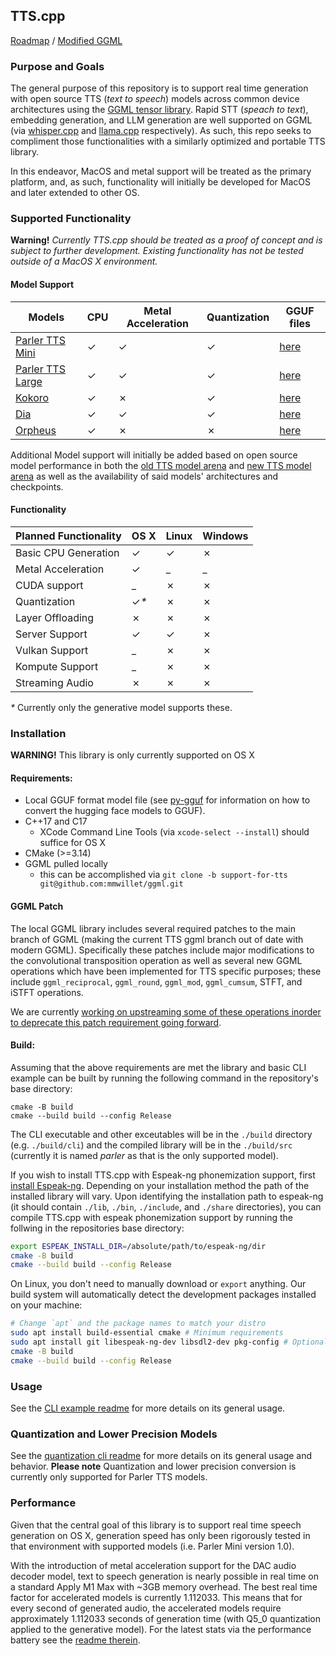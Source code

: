 ## TTS.cpp

[Roadmap](https://github.com/users/mmwillet/projects/1) / [Modified GGML](https://github.com/mmwillet/ggml/tree/support-for-tts)

### Purpose and Goals

The general purpose of this repository is to support real time generation with open source TTS (_text to speech_) models across common device architectures using the [GGML tensor library](https://github.com/ggerganov/ggml). Rapid STT (_speach to text_), embedding generation, and LLM generation are well supported on GGML (via [whisper.cpp](https://github.com/ggerganov/whisper.cpp) and [llama.cpp](https://github.com/ggerganov/llama.cpp) respectively). As such, this repo seeks to compliment those functionalities with a similarly optimized and portable TTS library.

In this endeavor, MacOS and metal support will be treated as the primary platform, and, as such, functionality will initially be developed for MacOS and later extended to other OS.   

### Supported Functionality

**Warning!** *Currently TTS.cpp should be treated as a _proof of concept_ and is subject to further development. Existing functionality has not be tested outside of a MacOS X environment.*

#### Model Support

| Models | CPU | Metal Acceleration | Quantization | GGUF files |
|--------------------------------------------------------------------------|-------|-------|-------|--------------------------------------------------------|
| [Parler TTS Mini](https://huggingface.co/parler-tts/parler-tts-mini-v1)  |&check;|&check;|&check;|[here](https://huggingface.co/mmwillet2/Parler_TTS_GGUF)|
| [Parler TTS Large](https://huggingface.co/parler-tts/parler-tts-large-v1)|&check;|&check;|&check;|[here](https://huggingface.co/mmwillet2/Parler_TTS_GGUF)|
| [Kokoro](https://huggingface.co/hexgrad/Kokoro-82M)                      |&check;|&cross;|&check;|[here](https://huggingface.co/mmwillet2/Kokoro_GGUF)    |
| [Dia](https://github.com/nari-labs/dia)                                  |&check;|&check;|&check;|[here](https://huggingface.co/mmwillet2/Dia_GGUF)       |
| [Orpheus](https://github.com/canopyai/Orpheus-TTS)                       |&check;|&cross;|&cross;|[here](https://huggingface.co/mmwillet2/Orpheus_GGUF)       |

Additional Model support will initially be added based on open source model performance in both the [old TTS model arena](https://huggingface.co/spaces/TTS-AGI/TTS-Arena) and [new TTS model arena](https://huggingface.co/spaces/TTS-AGI/TTS-Arena-V2) as well as the availability of said models' architectures and checkpoints.

#### Functionality

| Planned Functionality | OS X       | Linux | Windows |
|-----------------------|------------|-------|---------|
| Basic CPU Generation  | &check;    |&check;| &cross; |
| Metal Acceleration    | &check;    | _     | _       |
| CUDA support          | _          |&cross;| &cross; |
| Quantization          | &check;_*_ |&cross;| &cross; |
| Layer Offloading      | &cross;    |&cross;| &cross; |
| Server Support        | &check;    |&check;| &cross; |
| Vulkan Support        | _          |&cross;| &cross; |
| Kompute Support       | _          |&cross;| &cross; |
| Streaming Audio       | &cross;    |&cross;| &cross; |

 _*_ Currently only the generative model supports these.
### Installation

**WARNING!** This library is only currently supported on OS X

#### Requirements:

* Local GGUF format model file (see [py-gguf](./py-ggufs/README.md) for information on how to convert the hugging face models to GGUF).
* C++17 and C17
  * XCode Command Line Tools (via `xcode-select --install`) should suffice for OS X
* CMake (>=3.14) 
* GGML pulled locally
  * this can be accomplished via `git clone -b support-for-tts git@github.com:mmwillet/ggml.git`

#### GGML Patch

The local GGML library includes several required patches to the main branch of GGML (making the current TTS ggml branch out of date with modern GGML). Specifically these patches include major modifications to the convolutional transposition operation as well as several new GGML operations which have been implemented for TTS specific purposes; these include `ggml_reciprocal`, `ggml_round`, `ggml_mod`, `ggml_cumsum`, STFT, and iSTFT operations.

We are currently [working on upstreaming some of these operations inorder to deprecate this patch requirement going forward](https://github.com/mmwillet/TTS.cpp/issues/66).

#### Build:

Assuming that the above requirements are met the library and basic CLI example can be built by running the following command in the repository's base directory:
```commandline
cmake -B build                                           
cmake --build build --config Release
```

The CLI executable and other exceutables will be in the `./build` directory (e.g. `./build/cli`) and the compiled library will be in the `./build/src` (currently it is named _parler_ as that is the only supported model).

If you wish to install TTS.cpp with Espeak-ng phonemization support, first [install Espeak-ng](https://github.com/espeak-ng/espeak-ng/blob/master/docs/guide.md). Depending on your installation method the path of the installed library will vary. Upon identifying the installation path to espeak-ng (it should contain `./lib`, `./bin`, `./include`, and `./share` directories), you can compile TTS.cpp with espeak phonemization support by running the follwing in the repositories base directory:

```bash
export ESPEAK_INSTALL_DIR=/absolute/path/to/espeak-ng/dir
cmake -B build
cmake --build build --config Release
```

On Linux, you don't need to manually download or `export` anything. Our build system will automatically detect the development packages installed on your machine:

```bash
# Change `apt` and the package names to match your distro
sudo apt install build-essential cmake # Minimum requirements
sudo apt install git libespeak-ng-dev libsdl2-dev pkg-config # Optional requirements
cmake -B build
cmake --build build --config Release
```

### Usage

See the [CLI example readme](./examples/cli/README.md) for more details on its general usage.

### Quantization and Lower Precision Models

See the [quantization cli readme](./examples/quantize/README.md) for more details on its general usage and behavior. **Please note** Quantization and lower precision conversion is currently only supported for Parler TTS models. 

### Performance

 Given that the central goal of this library is to support real time speech generation on OS X, generation speed has only been rigorously tested in that environment with supported models (i.e. Parler Mini version 1.0).

 With the introduction of metal acceleration support for the DAC audio decoder model, text to speech generation is nearly possible in real time on a standard Apply M1 Max with ~3GB memory overhead. The best real time factor for accelerated models is currently 1.112033. This means that for every second of generated audio, the accelerated models require approximately 1.112033 seconds of generation time (with Q5_0 quantization applied to the generative model). For the latest stats via the performance battery see the [readme therein](./examples/perf_battery/README.md).

